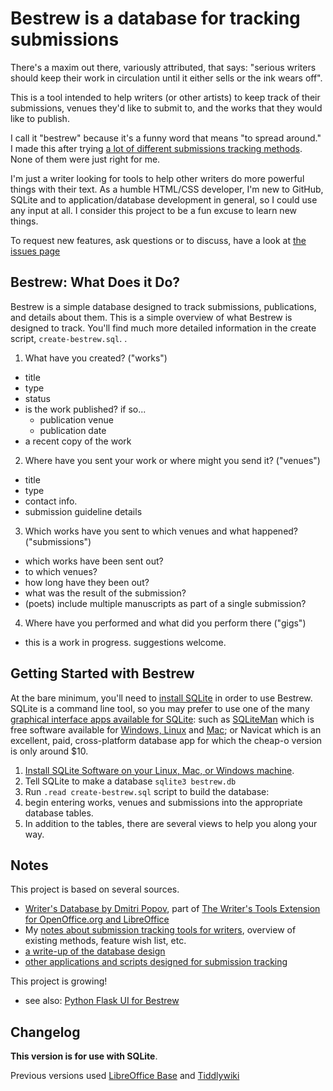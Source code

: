 

Bestrew is a database for tracking submissions
==============================================

There's a maxim out there, variously attributed, that says: "serious writers should keep their work in circulation until it either sells or the ink wears off".

This is a tool intended to help writers (or other artists) to keep track of their submissions, venues they'd like to submit to, and the works that they would like to publish. 

I call it "bestrew" because it's a funny word that means "to spread around." I made this after trying [a lot of different submissions tracking methods](https://nocategories.net/ephemera/writing-submission-tools). None of them were just right for me. 

I'm just a writer looking for tools to help other writers do more powerful things with their text. As a humble HTML/CSS developer, I'm new to GitHub, SQLite and to application/database development in general, so I could use any input at all. I consider this project to be a fun excuse to learn new things. 

To request new features, ask questions or to discuss, have a look at <a href="https://github.com/dylan-k/bestrew/issues">the issues page</a>


Bestrew: What Does it Do?
-------------------------------------------------------------------------------

Bestrew is a simple database designed to track submissions, publications, and details about them. This is a simple overview of what Bestrew is designed to track. You'll find much more detailed information in the create script, `create-bestrew.sql`. .

1. What have you created? ("works")
  - title
  - type
  - status
  - is the work published? if so...
    - publication venue
    - publication date
  - a recent copy of the work
2. Where have you sent your work or where might you send it? ("venues")
  - title
  - type
  - contact info.  
  - submission guideline details
3. Which works have you sent to which venues and what happened? ("submissions")
  - which works have been sent out?
  - to which venues?
  - how long have they been out?
  - what was the result of the submission?
  - (poets) include multiple manuscripts as part of a single submission?
4. Where have you performed and what did you perform there ("gigs")
  - this is a work in progress. suggestions welcome.


Getting Started with Bestrew
-------------------------------------------------------------------------------

At the bare minimum, you'll need to [install SQLite](http://www.sqlite.org/download.html) in order to use Bestrew. SQLite is a command line tool, so you may prefer to use one of the many <a href="https://www.sqlite.org/cvstrac/wiki?p=ManagementTools">graphical interface apps available for SQLite</a>: such as [SQLiteMan](http://sqliteman.com/) which is free software available for [Windows, Linux](http://sqliteman.com/page/4.html) and [Mac](http://brewformulas.org/Sqliteman); or Navicat which is an excellent, paid, cross-platform database app for which the cheap-o version is only around $10.

1. [Install SQLite Software on your Linux, Mac, or Windows machine](https://www.tutorialspoint.com/sqlite/sqlite_installation.htm).
2. Tell SQLite to make a database ``sqlite3 bestrew.db``
3. Run  ``.read create-bestrew.sql`` script to build the database:
4. begin entering works, venues and submissions into the appropriate database tables.
5. In addition to the tables, there are several views to help you along your way.


Notes
-------------------------------------------------------------------------------

This project is based on several sources. 

- [Writer's Database by Dmitri Popov](http://www.linux-magazine.com/w3/issue/103/084-086_workspace.pdf), part of [The Writer's Tools Extension for OpenOffice.org and LibreOffice](https://code.google.com/p/writertools/)
- My [notes about submission tracking tools for writers](https://nocategories.net/ephemera/writing-submission-tools), overview of existing methods, feature wish list, etc.
- [a write-up of the database design](https://github.com/dylan-k/bestrew/blob/master/writers-database_data-model.md)
- [other applications and scripts designed for submission tracking](http://nocategories.net/ephemera/writing/writing-submission-tools/#apps)

This project is growing!

- see also: [Python Flask UI for Bestrew](https://github.com/preston-stone/bestrew-flask)


Changelog
--------------------------------------------------------------------------------

**This version is for use with SQLite**. 

Previous versions used [LibreOffice Base](https://github.com/dylan-k/bestrew/tree/v0.6) and [Tiddlywiki](https://github.com/dylan-k/bestrew/tree/v0.7)



